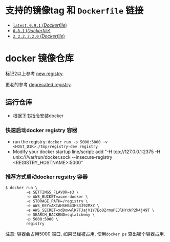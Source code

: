 # 支持的镜像tag 和 `Dockerfile` 链接

-	[`latest`, `0.9.1` (*Dockerfile*)](https://github.com/docker/docker-registry/blob/0.9.1/Dockerfile)
-	[`0.8.1` (*Dockerfile*)](https://github.com/docker/docker-registry/blob/0.8.1/Dockerfile)
-	[`2`, `2.2`, `2.2.0` (*Dockerfile*)](https://github.com/docker/distribution-library-image/blob/af287a2a6379ac099edc9c76672abe5cbe2f9469/Dockerfile)


# docker 镜像仓库

标记2以上参考 [new registry](https://github.com/docker/distribution).

更老的参考 [deprecated registry](https://github.com/docker/docker-registry).

## 运行仓库

-	根据[下书指令](http://docs.docker.io/installation/#installation)安装docker

### 快速启动docker registry 容器

-	run the registry: `docker run -p 5000:5000 -v <HOST_DIR>:/tmp/registry-dev registry`
-	Modify your docker startup line/script: add "-H tcp://127.0.0.1:2375 -H unix:///var/run/docker.sock --insecure-registry <REGISTRY_HOSTNAME>:5000"

### 推荐方式启动docker regsitry 容器

```console
$ docker run \
         -e SETTINGS_FLAVOR=s3 \
         -e AWS_BUCKET=acme-docker \
         -e STORAGE_PATH=/registry \
         -e AWS_KEY=AKIAHSHB43HS3J92MXZ \
         -e AWS_SECRET=xdDowwlK7TJajV1Y7EoOZrmuPEJlHYcNP2k4j49T \
         -e SEARCH_BACKEND=sqlalchemy \
         -p 5000:5000 \
         registry
```

注意: 容器会占用5000 端口, 如果已经被占用, 使用`docker ps` 查出哪个容器占用.

